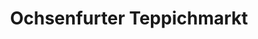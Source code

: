 ---
title: "Ochsenfurter Teppichmarkt"
url: /ochsenfurt/ochsenfurter-teppichmarkt/
shop: Teppiche
---